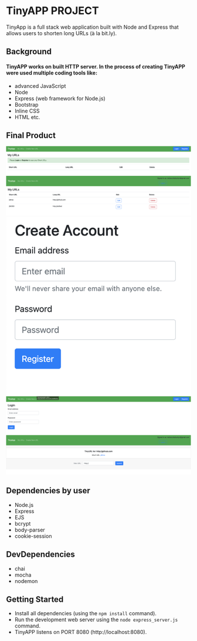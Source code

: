 # TinyAPP PROJECT
TinyApp is a full stack web application built with Node and Express that allows users to shorten long URLs (à la bit.ly).

## Background

#### TinyAPP works on built HTTP server. In the process of creating TinyAPP were used multiple coding tools like:
- advanced JavaScript
- Node 
- Express (web framework for Node.js) 
- Bootstrap 
- Inline CSS
- HTML etc.

## Final Product

!["Screenshot of Start page with the Login and Registration button and a message"](https://github.com/EvilDoll69/tinyapp/blob/master/docs/Start%20page.png)
!["Screenshot of Account page - the list of long URLs and converted short URLS, with edit and delete buttons"](https://github.com/EvilDoll69/tinyapp/blob/master/docs/MyURLs%20page.png)
!["Screenshot of New User Registration page"](https://github.com/EvilDoll69/tinyapp/blob/master/docs/Register%20page.png)
!["Screenshot of Login page"](https://github.com/EvilDoll69/tinyapp/blob/master/docs/Login%20Page.png)
!["Screenshot of URL converter page, where the original long URL can be altered by user"](https://github.com/EvilDoll69/tinyapp/blob/master/docs/Editing%20page.png)

## Dependencies by user

- Node.js
- Express
- EJS
- bcrypt
- body-parser
- cookie-session

## DevDependencies

- chai
- mocha
- nodemon

## Getting Started

- Install all dependencies (using the `npm install` command).
- Run the development web server using the `node express_server.js` command.
- TinyAPP listens on PORT 8080 (http://localhost:8080).

